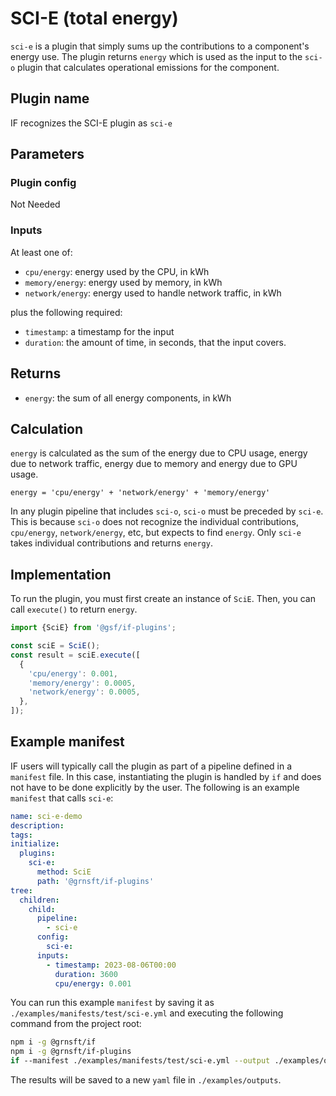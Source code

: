 # SCI-E (total energy)

`sci-e` is a plugin that simply sums up the contributions to a component's
energy use. The plugin returns `energy` which is used as the input to
the `sci-o` plugin that calculates operational emissions for the component.

## Plugin name

IF recognizes the SCI-E plugin as `sci-e`

## Parameters

### Plugin config

Not Needed

### Inputs

At least one of:

- `cpu/energy`: energy used by the CPU, in kWh
- `memory/energy`: energy used by memory, in kWh
- `network/energy`: energy used to handle network traffic, in kWh

plus the following required:

- `timestamp`: a timestamp for the input
- `duration`: the amount of time, in seconds, that the input covers.

## Returns

- `energy`: the sum of all energy components, in kWh

## Calculation

`energy` is calculated as the sum of the energy due to CPU usage, energy due
to network traffic, energy due to memory and energy due to GPU usage.

```pseudocode
energy = 'cpu/energy' + 'network/energy' + 'memory/energy'
```

In any plugin pipeline that includes `sci-o`, `sci-o` must be preceded by `sci-e`.
This is because `sci-o` does not recognize the individual contributions,
`cpu/energy`, `network/energy`, etc, but expects to find `energy`.
Only `sci-e` takes individual contributions and returns `energy`.

## Implementation

To run the plugin, you must first create an instance of `SciE`. Then, you can call `execute()` to return `energy`.

```typescript
import {SciE} from '@gsf/if-plugins';

const sciE = SciE();
const result = sciE.execute([
  {
    'cpu/energy': 0.001,
    'memory/energy': 0.0005,
    'network/energy': 0.0005,
  },
]);
```

## Example manifest

IF users will typically call the plugin as part of a pipeline defined in a `manifest` file. In this case, instantiating the plugin is handled by `if` and does not have to be done explicitly by the user. The following is an example `manifest` that calls `sci-e`:

```yaml
name: sci-e-demo
description:
tags:
initialize:
  plugins:
    sci-e:
      method: SciE
      path: '@grnsft/if-plugins'
tree:
  children:
    child:
      pipeline:
        - sci-e
      config:
        sci-e:
      inputs:
        - timestamp: 2023-08-06T00:00
          duration: 3600
          cpu/energy: 0.001
```

You can run this example `manifest` by saving it as `./examples/manifests/test/sci-e.yml` and executing the following command from the project root:

```sh
npm i -g @grnsft/if
npm i -g @grnsft/if-plugins
if --manifest ./examples/manifests/test/sci-e.yml --output ./examples/outputs/sci-e.yml
```

The results will be saved to a new `yaml` file in `./examples/outputs`.
